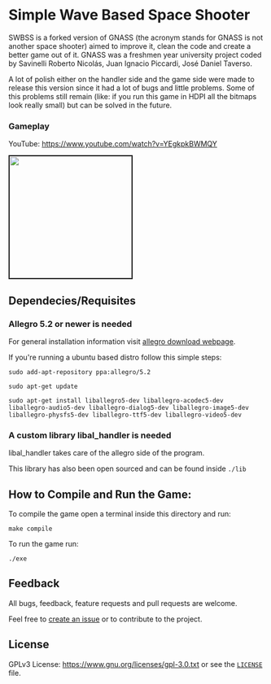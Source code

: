 # Simple Wave Based Space Shooter

SWBSS is a forked  version of GNASS (the acronym stands for GNASS is not another space shooter) aimed to improve it, clean the code and create a better game out of it. GNASS was a freshmen year university project coded by Savinelli Roberto Nicolás, Juan Ignacio Piccardi, José Daniel Taverso.

A lot of polish either on the handler side and the game side were made to release this version since it had a lot of bugs and little problems. Some of this problems still remain (like: if you run this game in HDPI all the bitmaps look really small) but can be solved in the future.

### Gameplay

YouTube: https://www.youtube.com/watch?v=YEgkpkBWMQY

<a href="https://www.youtube.com/embed/YEgkpkBWMQY" target="_blank">
<img src="http://img.youtube.com/vi/YEgkpkBWMQY/0.jpg" width="240" border="2" /></a>

## Dependecies/Requisites

### Allegro 5.2 or newer is needed

For general installation information visit [allegro download webpage](https://liballeg.org/download.html).

If you're running a ubuntu based distro follow this simple steps:

```
sudo add-apt-repository ppa:allegro/5.2

sudo apt-get update

sudo apt-get install liballegro5-dev liballegro-acodec5-dev liballegro-audio5-dev liballegro-dialog5-dev liballegro-image5-dev liballegro-physfs5-dev liballegro-ttf5-dev liballegro-video5-dev
```

### A custom library libal_handler is needed

libal_handler takes care of the allegro side of the program.

This library has also been open sourced and can be found inside `./lib`

## How to Compile and Run the Game:

To compile the game open a terminal inside this directory and run: 
```
make compile
```
To run the game run:
```
./exe
```
## Feedback

All bugs, feedback, feature requests and pull requests are welcome.

Feel free to [create an issue](https://github.com/rnsavinelli/SWBSS/issues) or to contribute to the project.

## License

GPLv3 License: https://www.gnu.org/licenses/gpl-3.0.txt or see the 
[`LICENSE`](https://github.com/rnsavinelli/SWBSS/blob/master/LICENSE) file.
